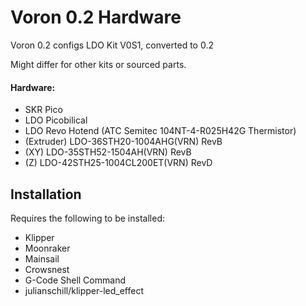# Voron 0.2 Hardware
Voron 0.2 configs 
LDO Kit V0S1, converted to 0.2

Might differ for other kits or sourced parts.

#### Hardware:
 - SKR Pico
 - LDO Picobilical
 - LDO Revo Hotend (ATC Semitec 104NT-4-R025H42G Thermistor)
 - (Extruder) LDO-36STH20-1004AHG(VRN) RevB
 - (XY) LDO-35STH52-1504AH(VRN) RevB
 - (Z) LDO-42STH25-1004CL200ET(VRN) RevD

## Installation
Requires the following to be installed:
 - Klipper
 - Moonraker
 - Mainsail
 - Crowsnest
 - G-Code Shell Command
 - julianschill/klipper-led_effect
